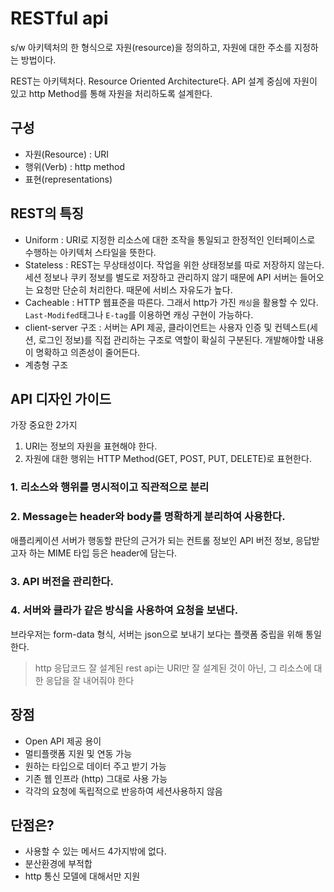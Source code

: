 # RESTful api

s/w 아키텍처의 한 형식으로 자원(resource)을 정의하고, 자원에 대한 주소를 지정하는 방법이다.

REST는 아키텍처다. Resource Oriented Architecture다. API 설계 중심에 자원이 있고 http Method를 통해 자원을 처리하도록 설계한다.

## 구성

- 자원(Resource) : URI
- 행위(Verb) : http method
- 표현(representations)


## REST의 특징

- Uniform : URI로 지정한 리소스에 대한 조작을 통일되고 한정적인 인터페이스로 수행하는 아키텍처 스타일을 뜻한다.
- Stateless : REST는 무상태성이다. 작업을 위한 상태정보를 따로 저장하지 않는다. 세션 정보나 쿠키 정보를 별도로 저장하고 관리하지 않기 때문에 API 서버는 들어오는 요청만 단순히 처리한다. 때문에 서비스 자유도가 높다.
- Cacheable : HTTP 웹표준을 따른다. 그래서 http가 가진 `캐싱`을 활용할 수 있다. `Last-Modifed`태그나 `E-tag`를 이용하면 캐싱 구현이 가능하다.
- client-server 구조 : 서버는 API 제공, 클라이언트는 사용자 인증 및 컨텍스트(세션, 로그인 정보)를 직접 관리하는 구조로 역할이 확실히 구분된다. 개발해야할 내용이 명확하고 의존성이 줄어든다.
- 계층형 구조

## API 디자인 가이드

가장 중요한 2가지

1. URI는 정보의 자원을 표현해야 한다.
2. 자원에 대한 행위는 HTTP Method(GET, POST, PUT, DELETE)로 표현한다.

### 1. 리소스와 행위를 명시적이고 직관적으로 분리

### 2. Message는 header와 body를 명확하게 분리하여 사용한다.

애플리케이션 서버가 행동할 판단의 근거가 되는 컨트롤 정보인 API 버전 정보, 응답받고자 하는 MIME 타입 등은 header에 담는다.



### 3. API 버전을 관리한다.

### 4. 서버와 클라가 같은 방식을 사용하여 요청을 보낸다.

브라우저는 form-data 형식, 서버는 json으로 보내기 보다는 플랫폼 중립을 위해 통일한다.

> http 응답코드
잘 설계된 rest api는 URI만 잘 설계된 것이 아닌, 그 리소스에 대한 응답을 잘 내어줘야 한다



## 장점

- Open API 제공 용이
- 멀티플랫폼 지원 및 연동 가능
- 원하는 타입으로 데이터 주고 받기 가능
- 기존 웹 인프라 (http) 그대로 사용 가능
- 각각의 요청에 독립적으로 반응하여 세션사용하지 않음

## 단점은?

- 사용할 수 있는 메서드 4가지밖에 없다.
- 분산환경에 부적합
- http 통신 모델에 대해서만 지원
